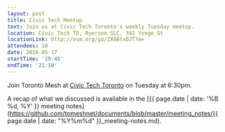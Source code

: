 ```yaml
---
layout: post
title: Civic Tech Meetup
text: Join us at Civic Tech Toronto's weekly Tuesday meetup.
location: Civic Tech TO, Ryerson SLC, 341 Yonge St
locationLink: http://osm.org/go/ZX6BtxOJT?m=
attendees: 10
date: 2016-05-17
startTime: '19:45'
endTime: '21:10'
---
```


Join Toronto Mesh at [Civic Tech Toronto](http://civictech.ca) on Tuesday at 6:30pm.

A recap of what we discussed is available in the [{{ page.date | date: '%B %d, %Y' }} meeting notes](https://github.com/tomeshnet/documents/blob/master/meeting_notes/{{ page.date | date: "%Y%m%d" }}_meeting-notes.md).
